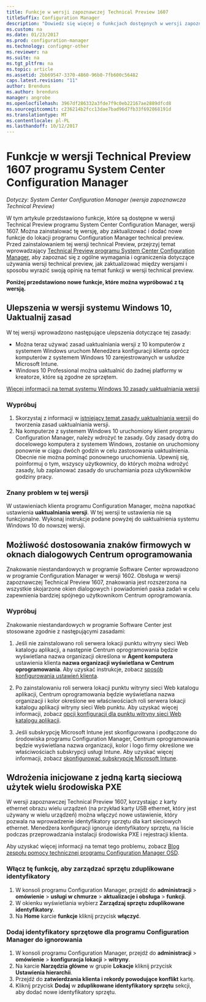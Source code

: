 ```yaml
---
title: Funkcje w wersji zapoznawczej Technical Preview 1607
titleSuffix: Configuration Manager
description: "Dowiedz się więcej o funkcjach dostępnych w wersji zapoznawczej Technical Preview programu System Center Configuration Manager, wersji 1607."
ms.custom: na
ms.date: 01/23/2017
ms.prod: configuration-manager
ms.technology: configmgr-other
ms.reviewer: na
ms.suite: na
ms.tgt_pltfrm: na
ms.topic: article
ms.assetid: 2bb69547-3370-4860-96b0-7fb600c56482
caps.latest.revision: "11"
author: Brenduns
ms.author: brenduns
manager: angrobe
ms.openlocfilehash: 3967df286332a3fde7f9c0eb22167ae2889dfcd8
ms.sourcegitcommit: c236214b2fcc13dae7bad96d7fb33f692868191d
ms.translationtype: MT
ms.contentlocale: pl-PL
ms.lasthandoff: 10/12/2017
---
```

# <a name="capabilities-in-technical-preview-1607-for-system-center-configuration-manager"></a>Funkcje w wersji Technical Preview 1607 programu System Center Configuration Manager

*Dotyczy: System Center Configuration Manager (wersja zapoznawcza Technical Preview)*

W tym artykule przedstawiono funkcje, które są dostępne w wersji Technical Preview programu System Center Configuration Manager, wersji 1607. Można zainstalować tę wersję, aby zaktualizować i dodać nowe funkcje do lokacji programu Configuration Manager technical preview.      Przed zainstalowaniem tej wersji technical Preview, przejrzyj temat wprowadzający [Technical Preview programu System Center Configuration Manager](../../core/get-started/technical-preview.md), aby zapoznać się z ogólne wymagania i ograniczenia dotyczące używania wersji technical preview, jak zaktualizować między wersjami i sposobu wyrazić swoją opinię na temat funkcji w wersji technical preview.    


**Poniżej przedstawiono nowe funkcje, które można wypróbować z tą wersją.**  

## <a name="dmp_edition"></a>Ulepszenia w wersji systemu Windows 10, Uaktualnij zasad

W tej wersji wprowadzono następujące ulepszenia dotyczące tej zasady:

* Można teraz używać zasad uaktualniania wersji z 10 komputerów z systemem Windows uruchom Menedżera konfiguracji klienta oprócz komputerów z systemem Windows 10 zarejestrowanych w usłudze Microsoft Intune.
* Windows 10 Professional można uaktualnić do żadnej platformy w kreatorze, które są zgodne ze sprzętem.

[Więcej informacji na temat systemu Windows 10 zasady uaktualniania wersji](/sccm/compliance/deploy-use/upgrade-windows-version)

### <a name="try-it-out"></a>Wypróbuj

1. Skorzystaj z informacji w [istniejący temat zasady uaktualniania wersji](/sccm/compliance/deploy-use/upgrade-windows-version) do tworzenia zasad uaktualniania wersji.
2. Na komputerze z systemem Windows 10 uruchomiony klient programu Configuration Manager, należy wdrożyć te zasady.
Gdy zasady dotrą do docelowego komputera z systemem Windows, zostanie on uruchomiony ponownie w ciągu dwóch godzin w celu zastosowania uaktualnienia. Obecnie nie można pominąć ponownego uruchomienia. Upewnij się, poinformuj o tym, wszyscy użytkownicy, do których można wdrożyć zasady, lub zaplanować zasady do uruchamiania poza użytkowników godziny pracy.

### <a name="known-issue-with-this-release"></a>Znany problem w tej wersji
W ustawieniach klienta programu Configuration Manager, można napotkać ustawienia **uaktualniania wersji**. W tej wersji te ustawienia nie są funkcjonalne. Wykonaj instrukcje podane powyżej do uaktualnienia systemu Windows 10 do nowszej wersji.

## <a name="customizable-branding-for-software-center-dialogs"></a>Możliwość dostosowania znaków firmowych w oknach dialogowych Centrum oprogramowania

Znakowanie niestandardowych w programie Software Center wprowadzono w programie Configuration Manager w wersji 1602. Obsługa w wersji zapoznawczej Technical Preview 1607, znakowania jest rozszerzona na wszystkie skojarzone okien dialogowych i powiadomień paska zadań w celu zapewnienia bardziej spójnego użytkownikom Centrum oprogramowania.

### <a name="try-it-out"></a>Wypróbuj

Znakowanie niestandardowych w programie Software Center jest stosowane zgodnie z następującymi zasadami:

1. Jeśli nie zainstalowano roli serwera lokacji punktu witryny sieci Web katalogu aplikacji, a następnie Centrum oprogramowania będzie wyświetlana nazwa organizacji określona w **Agent komputera** ustawienia klienta **nazwa organizacji wyświetlana w Centrum oprogramowania**. Aby uzyskać instrukcje, zobacz [sposób konfigurowania ustawień klienta](../../core/clients/deploy/configure-client-settings.md).

2. Po zainstalowaniu roli serwera lokacji punktu witryny sieci Web katalogu aplikacji, Centrum oprogramowania będzie wyświetlana nazwa organizacji i kolor określone we właściwościach roli serwera lokacji katalogu aplikacji witryny sieci Web punktu. Aby uzyskać więcej informacji, zobacz [opcji konfiguracji dla punktu witryny sieci Web katalogu aplikacji](../../core/servers/deploy/configure/configuration-options-for-site-system-roles.md#BKMK_ApplicationCatalog_Website).

3. Jeśli subskrypcję Microsoft Intune jest skonfigurowana i podłączone do środowiska programu Configuration Manager, Centrum oprogramowania będzie wyświetlana nazwa organizacji, kolor i logo firmy określone we właściwościach subskrypcji usługi Intune. Aby uzyskać więcej informacji, zobacz [skonfigurować subskrypcję Microsoft Intune](/mdm/deploy-use/configure-intune-subscription).

## <a name="use-the-same-network-adapter-for-multiple-pxe-initiated-deployments"></a>Wdrożenia inicjowane z jedną kartą sieciową użytek wielu środowiska PXE
W wersji zapoznawczej Technical Preview 1607, korzystając z karty ethernet obrazu wielu urządzeń (na przykład karty USB ethernet, który jest używany w wielu urządzeń) można włączyć nowe ustawienie, który pozwala na wprowadzenie identyfikatory sprzętu dla kart sieciowych ethernet. Menedżera konfiguracji ignoruje identyfikatory sprzętu, na liście podczas przeprowadzania instalacji środowiska PXE i rejestracji klienta.

Aby uzyskać więcej informacji na temat tego problemu, zobacz [Blog zespołu pomocy technicznej programu Configuration Manager OSD](https://blogs.technet.microsoft.com/system_center_configuration_manager_operating_system_deployment_support_blog/2015/08/27/reusing-the-same-nic-for-multiple-pxe-initiated-deployments-in-system-center-configuration-manger-osd/).  

### <a name="enable-the-feature-to-manage-duplicate-hardware-identifiers"></a>Włącz tę funkcję, aby zarządzać sprzętu zduplikowane identyfikatory  
1. W konsoli programu Configuration Manager, przejdź do **administracji** > **omówienie** > **usługi w chmurze** > **aktualizacje i obsługa** > **funkcji**.
2. W okienku wyświetlania wybierz **Zarządzaj sprzętu zduplikowane identyfikatory**.
3. Na **Home** karcie **funkcje** kliknij przycisk **włączyć**.

### <a name="add-hardware-identifiers-for-configuration-manager-to-ignore"></a>Dodaj identyfikatory sprzętowe dla programu Configuration Manager do ignorowania  
1. W konsoli programu Configuration Manager, przejdź do **administracji** > **omówienie** > **konfiguracja lokacji** > **witryny**.
2. Na karcie **Narzędzia główne** w grupie **Lokacje** kliknij przycisk **Ustawienia hierarchii**.
3. Przejdź do **zatwierdzania klienta i rekordy powodujące konflikt** kartę.
4. Kliknij przycisk **Dodaj** w **zduplikowane identyfikatory sprzętu** sekcji, aby dodać nowe identyfikatory sprzętu.
